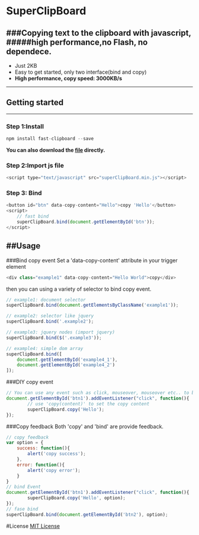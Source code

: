 # SuperClipBoard
###Copying text to the clipboard with javascript,  
#####high performance,no Flash, no dependece.  
---
* Just 2KB
* Easy to get started, only two interface(bind and copy)
* <strong>High performance, copy speed: 3000KB/s</strong>

---

## Getting started
---
### Step 1:Install
```javascript
npm install fast-clipboard --save
```
<strong>You can also download the [file](https://raw.githubusercontent.com/milan-hwj/SuperClipBoard/master/dist/superClipBoard.min.js) directly.  </strong>

### Step 2:Import js file
```javascript
<script type="text/javascript" src="superClipBoard.min.js"></script>
```

### Step 3: Bind
```javascript
<button id="btn" data-copy-content="Hello">copy 'Hello'</button>
<script>
    // fast bind
    superClipBoard.bind(document.getElementById('btn'));
</script>
```

##Usage
---
###Bind copy event
Set a 'data-copy-content' attribute in your trigger element
```javascript
<div class="example1" data-copy-content="Hello World">copy</div>
```
then you can using a variety of selector to bind copy event.
```javascript
// example1: document selector
superClipBoard.bind(document.getElementsByClassName('example1'));

// example2: selector like jquery
superClipBoard.bind('.example2');

// example3: jquery nodes (import jquery)
superClipBoard.bind($('.example3'));

// example4: simple dom array
superClipBoard.bind([
    document.getElementById('example4_1'),
    document.getElementById('example4_2')
]);
```
###DIY copy event
```javascript
// You can use any event such as click, mouseover, mouseover etc.. to bind copy behavior
document.getElementById('btn1').addEventListener("click", function(){
        // use 'copy(content)' to set the copy content
        superClipBoard.copy('Hello');
});
```
###Copy feedback 
Both 'copy' and 'bind' are provide feedback.
```javascript
// copy feedback
var option = {
    success: function(){
        alert('copy success');
    },
    error: function(){
        alert('copy error');
    }
}
// bind Event
document.getElementById('btn1').addEventListener("click", function(){
        superClipBoard.copy('Hello', option);
});
// fase bind
superClipBoard.bind(document.getElementById('btn2'), option);
```

#License
[MIT License](https://raw.githubusercontent.com/milan-hwj/SuperClipBoard/master/LICENSE)